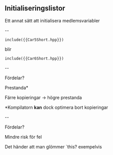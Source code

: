 ## Initialiseringslistor

Ett annat sätt att initialisera medlemsvariabler

--

```cpp[6-9]
include({{Car5Short.hpp}})

```

blir
<!-- .element: class="fragment" -->

```cpp[6]
include({{Car6Short.hpp}})
```
<!-- .element: class="fragment" -->

--

Fördelar?

Prestanda*
<!-- .element: class="fragment" -->

Färre kopieringar -> högre prestanda
<!-- .element: class="fragment" -->

\*Kompilatorn **kan** dock optimera bort kopieringar
<!-- .element: class="fragment" -->

--

Fördelar?

Mindre risk för fel

Det händer att man glömmer `this?  exempelvis
<!-- .element: class="fragment" -->
